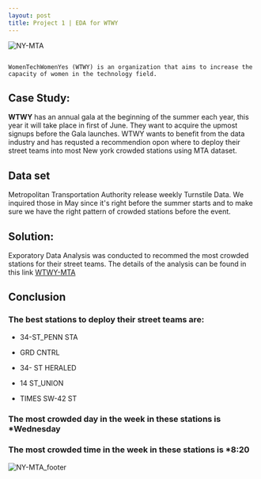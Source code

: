 ```yaml
---
layout: post
title: Project 1 | EDA for WTWY
---
```

![NY-MTA](https://user-images.githubusercontent.com/20974667/64476649-19d3f200-d19a-11e9-9761-f0553f820a72.png)

```

WomenTechWomenYes (WTWY) is an organization that aims to increase the capacity of women in the technology field.

```
## Case Study:

**WTWY** has an annual gala at the beginning of the summer each year, this year it will take place in first of June. They want to acquire the upmost signups before the Gala launches. WTWY wants to benefit from the data industry and has requsted a recommendion opon where to deploy their street teams into most New york crowded stations using MTA dataset.

## Data set
Metropolitan Transportation Authority release weekly Turnstile Data. We inquired those in May since it's right before the summer starts and to make sure we have the right pattern of crowded stations before the event.

## Solution:
Exporatory Data Analysis was conducted to recommed the most crowded stations for their street teams.
The details of the analysis can be found in this link
[WTWY-MTA](https://github.com/Meaad96s/meaad96s.github.io/README.md)

## Conclusion

### The best stations to deploy their street teams are:

* 34-ST_PENN STA

* GRD CNTRL

* 34- ST HERALED 

* 14 ST_UNION 

* TIMES SW-42 ST

### The most crowded day in the week in these stations is *Wednesday

### The most crowded time in the week in these stations is *8:20






![NY-MTA_footer](https://user-images.githubusercontent.com/20974667/64476525-45ee7380-d198-11e9-94ba-7b123c62582b.png)

